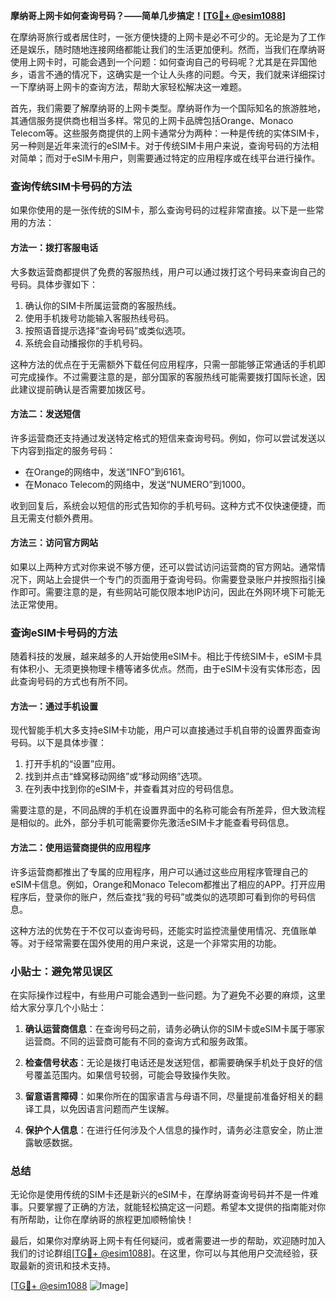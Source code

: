 **摩纳哥上网卡如何查询号码？——简单几步搞定！[[TG💪+ @esim1088](https://t.me/s/esim1088)]**

在摩纳哥旅行或者居住时，一张方便快捷的上网卡是必不可少的。无论是为了工作还是娱乐，随时随地连接网络都能让我们的生活更加便利。然而，当我们在摩纳哥使用上网卡时，可能会遇到一个问题：如何查询自己的号码呢？尤其是在异国他乡，语言不通的情况下，这确实是一个让人头疼的问题。今天，我们就来详细探讨一下摩纳哥上网卡的查询方法，帮助大家轻松解决这一难题。

首先，我们需要了解摩纳哥的上网卡类型。摩纳哥作为一个国际知名的旅游胜地，其通信服务提供商也相当多样。常见的上网卡品牌包括Orange、Monaco Telecom等。这些服务商提供的上网卡通常分为两种：一种是传统的实体SIM卡，另一种则是近年来流行的eSIM卡。对于传统SIM卡用户来说，查询号码的方法相对简单；而对于eSIM卡用户，则需要通过特定的应用程序或在线平台进行操作。

### 查询传统SIM卡号码的方法

如果你使用的是一张传统的SIM卡，那么查询号码的过程非常直接。以下是一些常用的方法：

#### 方法一：拨打客服电话
大多数运营商都提供了免费的客服热线，用户可以通过拨打这个号码来查询自己的号码。具体步骤如下：
1. 确认你的SIM卡所属运营商的客服热线。
2. 使用手机拨号功能输入客服热线号码。
3. 按照语音提示选择“查询号码”或类似选项。
4. 系统会自动播报你的手机号码。

这种方法的优点在于无需额外下载任何应用程序，只需一部能够正常通话的手机即可完成操作。不过需要注意的是，部分国家的客服热线可能需要拨打国际长途，因此建议提前确认是否需要加拨区号。

#### 方法二：发送短信
许多运营商还支持通过发送特定格式的短信来查询号码。例如，你可以尝试发送以下内容到指定的服务号码：
- 在Orange的网络中，发送“INFO”到6161。
- 在Monaco Telecom的网络中，发送“NUMERO”到1000。

收到回复后，系统会以短信的形式告知你的手机号码。这种方式不仅快速便捷，而且无需支付额外费用。

#### 方法三：访问官方网站
如果以上两种方式对你来说不够方便，还可以尝试访问运营商的官方网站。通常情况下，网站上会提供一个专门的页面用于查询号码。你需要登录账户并按照指引操作即可。需要注意的是，有些网站可能仅限本地IP访问，因此在外网环境下可能无法正常使用。

### 查询eSIM卡号码的方法

随着科技的发展，越来越多的人开始使用eSIM卡。相比于传统SIM卡，eSIM卡具有体积小、无须更换物理卡槽等诸多优点。然而，由于eSIM卡没有实体形态，因此查询号码的方式也有所不同。

#### 方法一：通过手机设置
现代智能手机大多支持eSIM卡功能，用户可以直接通过手机自带的设置界面查询号码。以下是具体步骤：
1. 打开手机的“设置”应用。
2. 找到并点击“蜂窝移动网络”或“移动网络”选项。
3. 在列表中找到你的eSIM卡，并查看其对应的号码信息。

需要注意的是，不同品牌的手机在设置界面中的名称可能会有所差异，但大致流程是相似的。此外，部分手机可能需要你先激活eSIM卡才能查看号码信息。

#### 方法二：使用运营商提供的应用程序
许多运营商都推出了专属的应用程序，用户可以通过这些应用程序管理自己的eSIM卡信息。例如，Orange和Monaco Telecom都推出了相应的APP。打开应用程序后，登录你的账户，然后查找“我的号码”或类似的选项即可看到你的号码信息。

这种方法的优势在于不仅可以查询号码，还能实时监控流量使用情况、充值账单等。对于经常需要在国外使用的用户来说，这是一个非常实用的功能。

### 小贴士：避免常见误区

在实际操作过程中，有些用户可能会遇到一些问题。为了避免不必要的麻烦，这里给大家分享几个小贴士：

1. **确认运营商信息**：在查询号码之前，请务必确认你的SIM卡或eSIM卡属于哪家运营商。不同的运营商可能有不同的查询方式和服务政策。
   
2. **检查信号状态**：无论是拨打电话还是发送短信，都需要确保手机处于良好的信号覆盖范围内。如果信号较弱，可能会导致操作失败。

3. **留意语言障碍**：如果你所在的国家语言与母语不同，尽量提前准备好相关的翻译工具，以免因语言问题而产生误解。

4. **保护个人信息**：在进行任何涉及个人信息的操作时，请务必注意安全，防止泄露敏感数据。

### 总结

无论你是使用传统的SIM卡还是新兴的eSIM卡，在摩纳哥查询号码并不是一件难事。只要掌握了正确的方法，就能轻松搞定这一问题。希望本文提供的指南能对你有所帮助，让你在摩纳哥的旅程更加顺畅愉快！

最后，如果你对摩纳哥上网卡有任何疑问，或者需要进一步的帮助，欢迎随时加入我们的讨论群组[[TG💪+ @esim1088](https://t.me/s/esim1088)]。在这里，你可以与其他用户交流经验，获取最新的资讯和技术支持。

[[TG💪+ @esim1088](https://t.me/s/esim1088) ![Image](https://i.postimg.cc/4NQfJmqS/Snipaste-2025-05-13-00-14-12.png)]